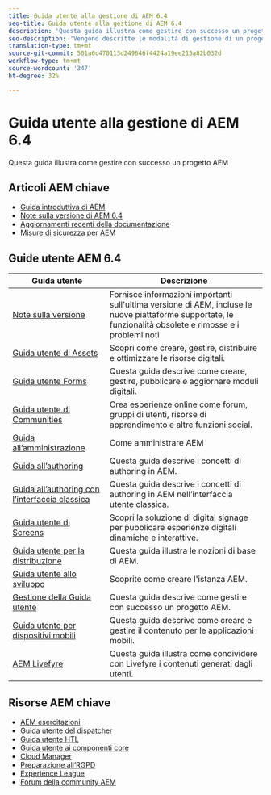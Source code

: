 ```yaml
---
title: Guida utente alla gestione di AEM 6.4
seo-title: Guida utente alla gestione di AEM 6.4
description: 'Questa guida illustra come gestire con successo un progetto AEM '
seo-description: 'Vengono descritte le modalità di gestione di un progetto AEM '
translation-type: tm+mt
source-git-commit: 501a6c470113d249646f4424a19ee215a82b032d
workflow-type: tm+mt
source-wordcount: '347'
ht-degree: 32%

---
```



# Guida utente alla gestione di AEM 6.4

Questa guida illustra come gestire con successo un progetto AEM

## Articoli AEM chiave

* [Guida introduttiva di AEM](https://helpx.adobe.com/experience-manager/get-started.html)
* [Note sulla versione di AEM 6.4](/help/release-notes/home.md)
* [Aggiornamenti recenti della documentazione](https://helpx.adobe.com/experience-manager/documentation-updates.html)
* [Misure di sicurezza per AEM](/help/sites-administering/security-checklist.md)

## Guide utente AEM 6.4

| Guida utente | Descrizione |
|--- |---|
| [Note sulla versione](/help/release-notes/home.md) | Fornisce informazioni importanti sull&#39;ultima versione di AEM, incluse le nuove piattaforme supportate, le funzionalità obsolete e rimosse e i problemi noti |
| [Guida utente di Assets](/help/assets/home.md) | Scopri come creare, gestire, distribuire e ottimizzare le risorse digitali. |
| [Guida utente Forms](/help/forms/home.md) | Questa guida descrive come creare, gestire, pubblicare e aggiornare moduli digitali. |
| [Guida utente di Communities](/help/communities/home.md) | Crea esperienze online come forum, gruppi di utenti, risorse di apprendimento e altre funzioni social. |
| [Guida all’amministrazione](/help/sites-administering/home.md) | Come amministrare AEM |
| [Guida all’authoring](/help/sites-authoring/home.md) | Questa guida descrive i concetti di authoring in AEM. |
| [Guida all’authoring con l’interfaccia classica](/help/sites-classic-ui-authoring/home.md) | Questa guida descrive i concetti di authoring in AEM nell’interfaccia utente classica. |
| [Guida utente di Screens](https://docs.adobe.com/content/help/en/experience-manager-screens/user-guide/aem-screens-introduction.html) | Scopri la soluzione di digital signage per pubblicare esperienze digitali dinamiche e interattive. |
| [Guida utente per la distribuzione](/help/sites-deploying/home.md) | Questa guida illustra le nozioni di base di AEM. |
| [Guida utente allo sviluppo](/help/sites-developing/home.md) | Scoprite come creare l&#39;istanza AEM. |
| [Gestione della Guida utente](/help/managing/home.md) | Questa guida descrive come gestire con successo un progetto AEM. |
| [Guida utente per dispositivi mobili](/help/mobile/home.md) | Questa guida descrive come creare e gestire il contenuto per le applicazioni mobili. |
| [AEM Livefyre](https://docs.adobe.com/content/help/en/livefyre/using/home.html) | Questa guida illustra come condividere con Livefyre i contenuti generati dagli utenti. |

## Risorse AEM chiave

* [AEM esercitazioni](https://helpx.adobe.com/experience-manager/kt/index/aem-6-4-videos.html)
* [Guida utente del dispatcher](https://docs.adobe.com/content/help/it-IT/experience-manager-dispatcher/using/dispatcher.html)
* [Guida utente HTL](https://docs.adobe.com/content/help/it-IT/experience-manager-htl/using/overview.html)
* [Guida utente ai componenti core](https://docs.adobe.com/content/help/it-IT/experience-manager-core-components/using/introduction.html)
* [Cloud Manager](https://docs.adobe.com/content/help/it-IT/experience-manager-cloud-manager/using/introduction-to-cloud-manager.html)
* [Preparazione all’RGPD](/help/managing/data-protection-and-privacy.md)
* [Experience League](https://guided.adobe.com/?promoid=K42KVXHD&amp;mv=other#solutions/experience-manager)
* [Forum della community AEM](https://forums.adobe.com/community/experience-cloud/marketing-cloud/experience-manager)